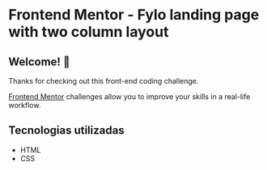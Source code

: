 # Frontend Mentor - Fylo landing page with two column layout

<!--![Design preview for the Fylo landing page with two column layout challenge](./design/desktop-preview.jpg)-->

## Welcome! 👋

Thanks for checking out this front-end coding challenge.

[Frontend Mentor](https://www.frontendmentor.io) challenges allow you to improve your skills in a real-life workflow.

## Tecnologias utilizadas

- HTML
- CSS
